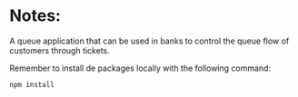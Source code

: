 # Notes:

A queue application that can be used in banks to control the queue flow of customers through tickets.

Remember to install de packages locally with the following command:

```
npm install
```